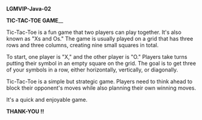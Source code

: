 **LGMVIP-Java-02**

**TIC-TAC-TOE GAME**__

Tic-Tac-Toe is a fun game that two players can play together. It's also known as "Xs and Os." The game is usually played on a grid that has three rows and three columns, creating nine small squares in total.

To start, one player is "X," and the other player is "O." Players take turns putting their symbol in an empty square on the grid. The goal is to get three of your symbols in a row, either horizontally, vertically, or diagonally.

Tic-Tac-Toe is a simple but strategic game. Players need to think ahead to block their opponent's moves while also planning their own winning moves.

It's a quick and enjoyable game.

**THANK-YOU !!**
